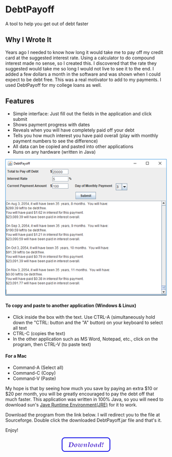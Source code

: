 # DebtPayoff
A tool to help you get out of debt faster

## Why I Wrote It

Years ago I needed to know how long it would take me to pay off my credit card at the suggested interest rate. Using a calculator to do compound interest made no sense, so I created this. I discovered that the rate they suggested would take me so long I would not live to see it to the end. I added a few dollars a month in the software and was shown when I could expect to be debt free. This was a real motivator to add to my payments. I used DebtPayoff for my college loans as well.

## Features

* Simple interface: Just fill out the fields in the application and click submit
* Shows payment progress with dates
* Reveals when you will have completely paid off your debt
* Tells you how much interest you have paid overall (play with monthly payment numbers to see the difference)
* All data can be copied and pasted into other applications
* Runs on any hardware (written in Java)

<p align="center">
<img src="/images/Screenshot1.png">
</p>

#### To copy and paste to another application (Windows & Linux)
* Click inside the box with the text. Use CTRL-A (simultaneously hold down the "CTRL: button and the "A" button) on your keyboard to select all text
* CTRL-C (copies the text)
* In the other application such as MS Word, Notepad, etc., click on the program, then CTRL-V (to paste text)

#### For a Mac
* Command-A (Select all)
* Command-C (Copy)
* Command-V (Paste)

My hope is that by seeing how much you save by paying an extra $10 or $20 per month, you will be greatly encouraged to pay the debt off that much faster. This application was written in 100% Java, so you will need to download sun's [Jave Runtime Environment(JRE)](https://www.java.com/en/download/) for it to work.

Download the program from the link below. I will redirect you to the file at Sourceforge. Double click the downloaded DebtPayoff.jar file and that's it.

Enjoy!

<p align=center>
<a href="https://sourceforge.net/projects/debtpayoff/files/DebtPayoff/DebtPayoff-1.2.1/DebtPayoff.jar/download">
<img src="/images/Download.png">
</a>
</p>
